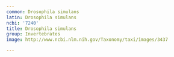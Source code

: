 ```yaml
---
common: Drosophila simulans
latin: Drosophila simulans
ncbi: '7240'
title: Drosophila simulans
group: Invertebrates
image: http://www.ncbi.nlm.nih.gov/Taxonomy/taxi/images/3437

---
```

